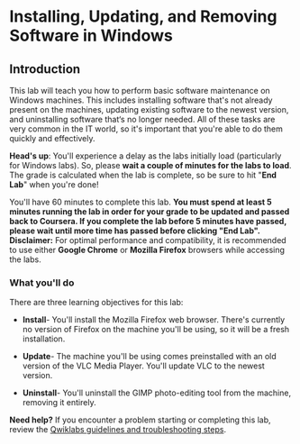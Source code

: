 # Installing, Updating, and Removing Software in Windows

## Introduction

This lab will teach you how to perform basic software maintenance on Windows machines. This includes installing software that's not already present on the machines, updating existing software to the newest version, and uninstalling software that‘s no longer needed. All of these tasks are very common in the IT world, so it's important that you're able to do them quickly and effectively.

**Head's up**: You'll experience a delay as the labs initially load (particularly for Windows labs). So, please **wait a couple of minutes for the labs to load**. The grade is calculated when the lab is complete, so be sure to hit "**End Lab**" when you're done!

You'll have 60 minutes to complete this lab. **You must spend at least 5 minutes running the lab in order for your grade to be updated and passed back to Coursera. If you complete the lab before 5 minutes have passed, please wait until more time has passed before clicking "End Lab".** **Disclaimer:** For optimal performance and compatibility, it is recommended to use either **Google Chrome** or **Mozilla Firefox** browsers while accessing the labs.

### What you'll do

There are three learning objectives for this lab:

- **Install**- You'll install the Mozilla Firefox web browser. There's currently no version of Firefox on the machine you'll be using, so it will be a fresh installation.
    
- **Update**- The machine you'll be using comes preinstalled with an old version of the VLC Media Player. You'll update VLC to the newest version.
    
- **Uninstall**- You'll uninstall the GIMP photo-editing tool from the machine, removing it entirely.

**Need help?** If you encounter a problem starting or completing this lab, review the [Qwiklabs guidelines and troubleshooting steps](https://www.coursera.org/learn/technical-support-fundamentals/supplement/omrgF/qwiklabs-guidelines-and-troubleshooting-steps).